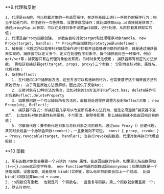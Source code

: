 **9.代理和反射

    1. 代理是es6的，可以拦截对象的一些底层操作，在这些基础上进行一些额外的操作行为；相当于就是门的，拦住进行一次些获取、设置等底层操作；就比如获取map.id直接就是获取了， 通过proxyMap.id获取，可以在处理对象中设置get函数，进行处理，从而拦截真获取实的值；
    2. 代理是由Proxy函数创建， 参数由目标对象target和处理程序对象handle, new Proxy(target, handle); ** Proxy构造函数的prototype是undefined；
    3. 捕获器：代理之所以能够针对底层操作进行拦截并且能够进行额外的操作，就是通过捕获器来实现的，捕获器可以定义多个，定义在处理程序对象中，每个捕获器对应一种操作，例如get/set等；捕获器只有在代理对象触发有用，目标对象无法使用； 捕获器都有相应的方法参数， 例如获取捕获器get(target, props, proxy)三个参数： 分别为目标对象、属性名、代理对象；   
    4. 反射Reflect:
       1. 在代理由13中捕获器方法，这些方法可以构造新的行为，但需要遵守这个捕获器方法的原始行为； 由于有些原始方法很麻烦，因此提供了反射Api;
       2. 反射对象有13种方法的集合，比如对象的in方法对于Reflect.has; delete操作符对应着Reflect.deleteProperty
       3. 如果想创建一个可以捕获所有方法的，直接将处理程序设置为反射Reflect对象； new Proxy(obj, Reflect);
       4. 捕获器不变式: 即捕获器几乎可以改变所有基本方法行为，但是必须遵循“捕获器不变式”， 比如目标对象的属性有些限制，不可更改、删除等配置，那么捕获器就不能返回相违背的值；
       5. 可撤销代理：要中断代理对象与目标对象之间的联系，通过new Proxy（）创建代理， 其同时会暴露一个撤销含函数revoke()；一旦撤销则不可逆， const { proxy, revoke } = Proxy.revocable(target, handler); 当执行revoke函数后，代理对象再执行代理会报错；


**10 函数

    1. 所有函数对象都会暴露一个只读的 name 属性，会返回函数的名称，如果是无名函数例如()=>{}.name返回空字符串， new Function构造的函数返回anonymous；如果函数是一个获取函数、设置函数，或者使用 bind()实例化，那么标识符前面会加上一个前缀， 比如bind()函数就算bound + name, 
    2. js函数没有重载， 也就是同一个函数名，一旦重复写函数，第二个函数就会覆盖第一个；
    3. 默认传参时，
